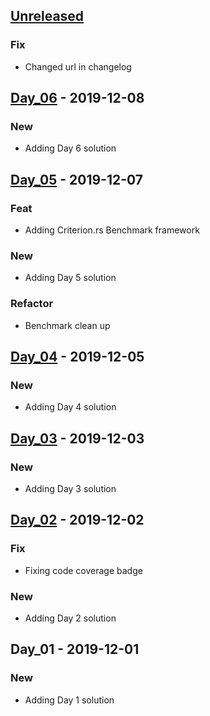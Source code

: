 <a name="unreleased"></a>
## [Unreleased]

### Fix
- Changed url in changelog


<a name="Day_06"></a>
## [Day_06] - 2019-12-08
### New
- Adding Day 6 solution


<a name="Day_05"></a>
## [Day_05] - 2019-12-07
### Feat
- Adding Criterion.rs Benchmark framework

### New
- Adding Day 5 solution

### Refactor
- Benchmark clean up


<a name="Day_04"></a>
## [Day_04] - 2019-12-05
### New
- Adding Day 4 solution


<a name="Day_03"></a>
## [Day_03] - 2019-12-03
### New
- Adding Day 3 solution


<a name="Day_02"></a>
## [Day_02] - 2019-12-02
### Fix
- Fixing code coverage badge

### New
- Adding Day 2 solution


<a name="Day_01"></a>
## Day_01 - 2019-12-01
### New
- Adding Day 1 solution


[Unreleased]: https://gitlab.com/linden/advent-of-code-2019/compare/Day_06...HEAD
[Day_06]: https://gitlab.com/linden/advent-of-code-2019/compare/Day_05...Day_06
[Day_05]: https://gitlab.com/linden/advent-of-code-2019/compare/Day_04...Day_05
[Day_04]: https://gitlab.com/linden/advent-of-code-2019/compare/Day_03...Day_04
[Day_03]: https://gitlab.com/linden/advent-of-code-2019/compare/Day_02...Day_03
[Day_02]: https://gitlab.com/linden/advent-of-code-2019/compare/Day_01...Day_02
